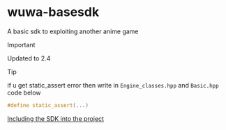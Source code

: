 # wuwa-basesdk

A basic sdk to exploiting another anime game

> [!IMPORTANT]
> Updated to 2.4

> [!TIP]
> if u get static_assert error then write in `Engine_classes.hpp` and `Basic.hpp` code below

```cpp
#define static_assert(...)
```

[Including the SDK into the project](https://github.com/Encryqed/Dumper-7/blob/main/UsingTheSDK.md#including-the-sdk-into-the-project)
